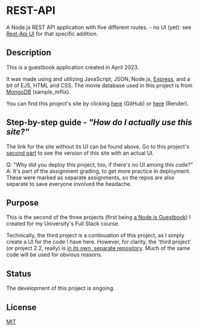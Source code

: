 # REST-API
A Node.js REST API application with five different routes.  - no UI (yet): see [Rest-Api UI](https://github.com/luminietos/REST-API-UI) for that specific addition.

## Description
This is a guestbook application created in April 2023. 

It was made using and utilizing JavaScript, JSON, Node.js, [Express](https://expressjs.com/), and a bit of EJS, HTML and CSS. The movie database used in this project is from [MongoDB](https://www.mongodb.com/) (sample_mflix).

You can find this project's site by clicking [here](https://github.com/luminietos/REST-API) (GitHub) or [here](https://restapi-luminietos.onrender.com/) (Render).

## Step-by-step guide - *"How do I actually use this site?"*
The link for the site without its UI can be found above. Go to this project's [second part](https://github.com/luminietos/REST-API-UI) to see the version of this site with an actual UI. 

Q: "Why did you deploy this project, too, if there's no UI among this code?"
A: It's part of the assignment grading, to get more practice in deployment. These were marked as separate assignments, so the repos are also separate to save everyone involved the headache. 
 
## Purpose
This is the second of the three projects (first being [a Node.js Guestbook](https://github.com/luminietos/GB)) I created for my University's Full Stack course. 

Technically, the third project is a continuation of this project, as I simply create a UI for the code I have here. However, for clarity, the 'third project' (or project 2.2, really) is [in its own, separate repository](). Much of the same code will be used for obvious reasons.  

## Status
The development of this project is ongoing.

## License
[MIT](https://choosealicense.com/licenses/mit/)
